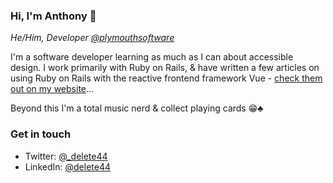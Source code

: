 ### Hi, I'm Anthony 👋

*He/Him, Developer [@plymouthsoftware](https://www.plymouthsoftware.com)*

I'm a software developer learning as much as I can about accessible design. I work primarily with Ruby on Rails, & have written a few articles on using Ruby on Rails with the reactive frontend framework Vue - [check them out on my website](https://www.delete44.com)...

Beyond this I'm a total music nerd & collect playing cards 😁♣️

### Get in touch

* Twitter: [@_delete44](https://twitter.com/_delete44)
* LinkedIn: [@delete44](https://www.linkedin.com/in/delete44/)

<!--
**delete-44/delete-44** is a ✨ _special_ ✨ repository because its `README.md` (this file) appears on your GitHub profile.

Here are some ideas to get you started:

- 🔭 I’m currently working on ...
- 🌱 I’m currently learning ...
- 👯 I’m looking to collaborate on ...
- 🤔 I’m looking for help with ...
- 💬 Ask me about ...
- 📫 How to reach me: ...
- 😄 Pronouns: ...
- ⚡ Fun fact: ...
-->

